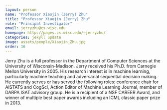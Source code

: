 ```yaml
---
layout: person
name: "Professor Xiaojin (Jerry) Zhu"
title: "Professor Xiaojin (Jerry) Zhu"
role: "Principal Investigator"
email: jerryzhu@cs.wisc.edu
homepage: http://pages.cs.wisc.edu/~jerryzhu/
categories: jekyll update
image: assets/people/Xiaojin_Zhu.jpg
order: 16
---
```

Jerry Zhu is a full professor in the Department of Computer Sciences at the University of Wisconsin-Madison. Jerry received his Ph.D. from Carnegie Mellon University in 2005. His research interest is in machine learning, particularly machine teaching and adversarial sequential decision making. He currently serves or has served the following roles: conference chair for AISTATS and CogSci, Action Editor of Machine Learning Journal, member of DARPA ISAT advisory group. He is a recipient of a NSF CAREER Award, and winner of multiple best paper awards including an ICML classic paper prize in 2013.